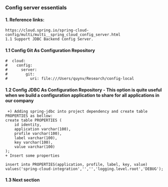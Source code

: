 ### Config server essentials
#### 1. Reference links:
    https://cloud.spring.io/spring-cloud-config/multi/multi__spring_cloud_config_server.html
    1.1 Support JDBC Backend Config Server.

#### 1.1 Config Git As Configuration Repository
```aidl
#  cloud:
#    config:
#      server:
#        git:
#          uri: file:///Users/quynv/Research/config-local
```

#### 1.2 Config JDBC As Configuration Repository - This option is quite useful when we build a configuration application to share for all applications in our company
     +) Adding spring-jdbc into project dependency and create table PROPERTIES as bellow:
    create table PROPERTIES (
        id identity,
        application varchar(100),
        profile varchar(100),
        label varchar(100),
        key varchar(100),
        value varchar(100)
    );
    + Insert some properties 
    
    insert into PROPERTIES(application, profile, label, key, value)
    values('spring-cloud-integration','','','logging.level.root','DEBUG');

#### 1.3 Next section



